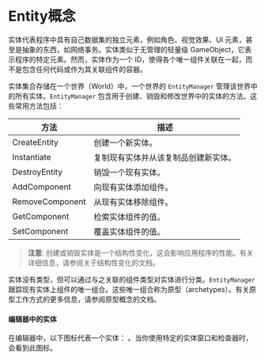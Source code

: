 # Entity概念

实体代表程序中具有自己数据集的独立元素，例如角色、视觉效果、UI 元素，甚至是抽象的东西，如网络事务。实体类似于无管理的轻量级 GameObject，它表示程序的特定元素。然而，实体作为一个 ID，使得各个唯一组件关联在一起，而不是包含任何代码或作为其关联组件的容器。

实体集合存储在一个世界（World）中，一个世界的 `EntityManager` 管理该世界中的所有实体。`EntityManager` 包含用于创建、销毁和修改世界中的实体的方法。这些常用方法包括：

| 方法              | 描述                 |
| --------------- | ------------------ |
| CreateEntity    | 创建一个新实体。           |
| Instantiate     | 复制现有实体并从该复制品创建新实体。 |
| DestroyEntity   | 销毁一个现有实体。          |
| AddComponent    | 向现有实体添加组件。         |
| RemoveComponent | 从现有实体移除组件。         |
| GetComponent    | 检索实体组件的值。          |
| SetComponent    | 覆盖实体组件的值。          |

> **注意**: 创建或销毁实体是一个结构性变化，这会影响应用程序的性能。有关详细信息，请参阅关于结构性变化的文档。

实体没有类型，但可以通过与之关联的组件类型对实体进行分类。`EntityManager` 跟踪现有实体上组件的唯一组合。这些唯一组合称为原型（archetypes）。有关原型工作方式的更多信息，请参阅原型概念的文档。

#### 编辑器中的实体

在编辑器中，以下图标代表一个实体： 。当你使用特定的实体窗口和检查器时，会看到此图标。
